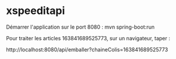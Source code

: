 # xspeeditapi

Démarrer l'application sur le port 8080 : mvn spring-boot:run

Pour traiter les articles 163841689525773, sur un navigateur, taper :

http://localhost:8080/api/emballer?chaineColis=163841689525773

